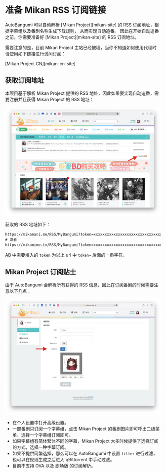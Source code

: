# 准备 Mikan RSS 订阅链接

AutoBangumi 可以自动解析 [Mikan Project][mikan-site] 的 RSS 订阅地址，根据字幕组以及番剧名称生成下载规则， 从而实现自动追番。
因此在开始自动追番之前，你需要准备好 [Mikan Project][mikan-site] 的 RSS 订阅地址。

需要注意的是，目前 Mikan Project 主站已经被墙，当你不知道如何使用代理时请使用如下链接进行访问订阅：

[Mikan Project CN][mikan-cn-site]

## 获取订阅地址

本项目基于解析 Mikan Project 提供的 RSS 地址，因此如果要实现自动追番，需要注册并且获得 Mikan Project 的 RSS 地址：

![image](../image/rss/rss-token.png)

获取的 RSS 地址如下：

```txt
https://mikanani.me/RSS/MyBangumi?token=xxxxxxxxxxxxxxxxxxxxxxxxxxxxxxxx
# 或者
https://mikanime.tv/RSS/MyBangumi?token=xxxxxxxxxxxxxxxxxxxxxxxxxxxxxxxx
```

AB 中需要填入的 `token` 为以上 url 中 `token=` 后面的一串字符。

## Mikan Project 订阅贴士

由于 AutoBangumi 会解析所有获得的 RSS 信息，因此在订阅番剧的时候需要注意以下几点：

![image](../image/rss/advanced-subscription.png)

- 在个人设置中打开高级设置。
- 一部番剧只订阅一个字幕组，点击 Mikan Project 的番剧图片即可呼出二级菜单，选择一个字幕组订阅即可。
- 如果字幕组有简体繁体不同的字幕，Mikan Project 大多时候提供了选择订阅的方式，选择一种字幕订阅。
- 如果不提供简繁选择，那么可以在 AutoBangumi 中设置 `filter` 进行过滤，也可以在规则生成之后进入 qBittorrent 中手动过滤。
- 目前不支持 OVA 以及 剧场版 的订阅解析。
